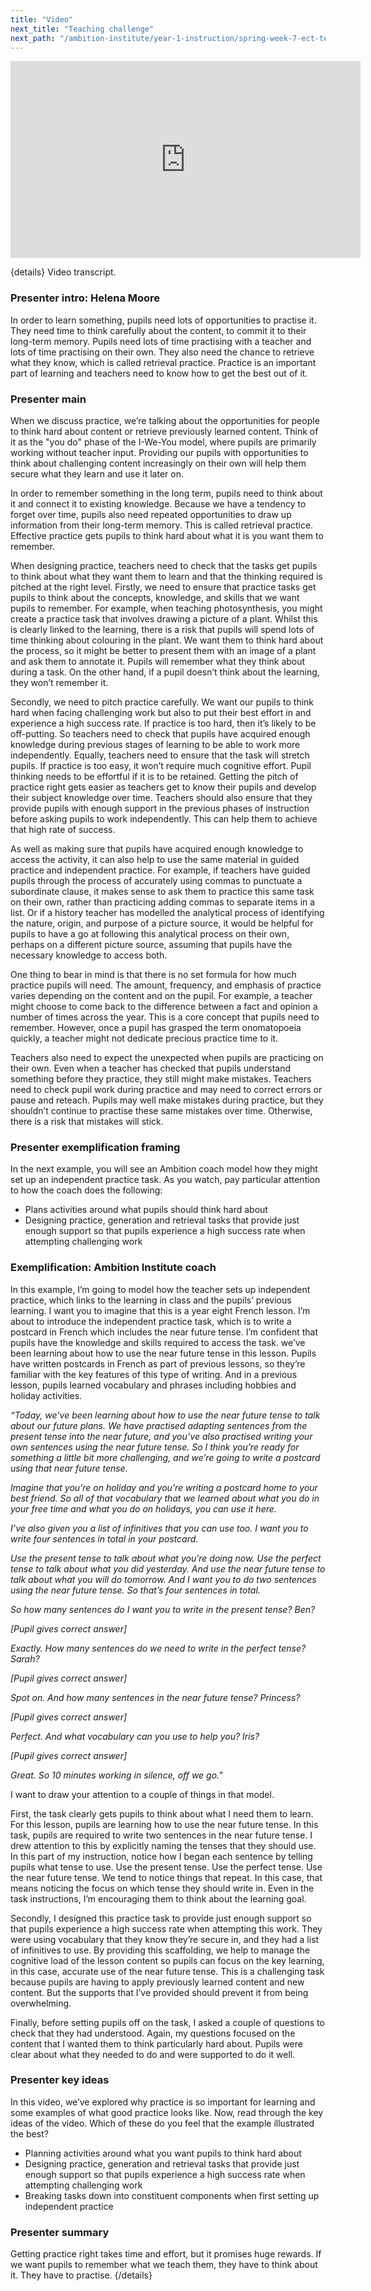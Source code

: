 ```yaml
---
title: "Video"
next_title: "Teaching challenge"
next_path: "/ambition-institute/year-1-instruction/spring-week-7-ect-teaching-challenge"
---
```


<iframe width="560" height="315" src="https://www.youtube.com/embed/v2ol8NsS1kw" title="YouTube video player" frameborder="0" allow="accelerometer; autoplay; clipboard-write; encrypted-media; gyroscope; picture-in-picture; web-share" allowfullscreen></iframe>

{details}
Video transcript.

### Presenter intro: Helena Moore

In order to learn something, pupils need lots of opportunities to practise it. They
need time to think carefully about the content, to commit it to their long-term memory.
Pupils need lots of time practising with a teacher and lots of time practising on
their own. They also need the chance to retrieve what they know, which is called
retrieval practice. Practice is an important part of learning and teachers need to
know how to get the best out of it.

### Presenter main

When we discuss practice, we’re talking about the opportunities for people to think
hard about content or retrieve previously learned content. Think of it as the "you
do" phase of the I-We-You model, where pupils are primarily working without teacher
input. Providing our pupils with opportunities to think about challenging content
increasingly on their own will help them secure what they learn and use it later
on.

In order to remember something in the long term, pupils need to think about it and connect it to existing knowledge. Because we have a tendency to forget over time, pupils also need repeated opportunities to draw up information from their long-term memory. This is called retrieval practice. Effective practice gets pupils to think hard about what it is you want them to remember.

When designing practice, teachers need to check that the tasks get pupils to think about what they want them to learn and that the thinking required is pitched at the right level. Firstly, we need to ensure that practice tasks get pupils to think about the concepts, knowledge, and skills that we want pupils to remember. For example, when teaching photosynthesis, you might create a practice task that involves drawing a picture of a plant. Whilst this is clearly linked to the learning, there is a risk that pupils will spend lots of time thinking about colouring in the plant. We want them to think hard about the process, so it might be better to present them with an image of a plant and ask them to annotate it. Pupils will remember what they think about during a task. On the other hand, if a pupil doesn’t think about the learning, they won’t remember it.

Secondly, we need to pitch practice carefully. We want our pupils to think hard when facing challenging work but also to put their best effort in and experience a high success rate. If practice is too hard, then it’s likely to be off-putting. So teachers need to check that pupils have acquired enough knowledge during previous stages of learning to be able to work more independently. Equally, teachers need to ensure that the task will stretch pupils. If practice is too easy, it won’t require much cognitive effort. Pupil thinking needs to be effortful if it is to be retained. Getting the pitch of practice right gets easier as teachers get to know their pupils and develop their subject knowledge over time. Teachers should also ensure that they provide pupils with enough support in the previous phases of instruction before asking pupils to work independently. This can help them to achieve that high rate of success.

As well as making sure that pupils have acquired enough knowledge to access the activity, it can also help to use the same material in guided practice and independent practice. For example, if teachers have guided pupils through the process of accurately using commas to punctuate a subordinate clause, it makes sense to ask them to practice this same task on their own, rather than practicing adding commas to separate items in a list. Or if a history teacher has modelled the analytical process of identifying the nature, origin, and purpose of a picture source, it would be helpful for pupils to have a go at following this analytical process on their own, perhaps on a different picture source, assuming that pupils have the necessary knowledge to access both.

One thing to bear in mind is that there is no set formula for how much practice pupils will need. The amount, frequency, and emphasis of practice varies depending on the content and on the pupil. For example, a teacher might choose to come back to the difference between a fact and opinion a number of times across the year. This is a core concept that pupils need to remember. However, once a pupil has grasped the term onomatopoeia quickly, a teacher might not dedicate precious practice time to it.

Teachers also need to expect the unexpected when pupils are practicing on their own. Even when a teacher has checked that pupils understand something before they practice, they still might make mistakes. Teachers need to check pupil work during practice and may need to correct errors or pause and reteach. Pupils may well make mistakes during practice, but they shouldn’t continue to practise these same mistakes over time. Otherwise, there is a risk that mistakes will stick.

### Presenter exemplification framing

In the next example, you will see an Ambition coach model how they might set up an
independent practice task. As you watch, pay particular attention to how the coach
does the following:

- Plans activities around what pupils should think hard about
- Designing practice, generation and retrieval tasks that provide just enough support so that pupils experience a high success rate when attempting challenging work

### Exemplification: Ambition Institute coach

In this example, I’m going to model how the teacher sets up independent
practice, which links to the learning in class and the pupils’ previous
learning. I want you to imagine that this is a year eight French lesson. I’m
about to introduce the independent practice task, which is to write a postcard
in French which includes the near future tense. I’m confident that pupils have
the knowledge and skills required to access the task. we’ve been learning about
how to use the near future tense in this lesson. Pupils have written postcards
in French as part of previous lessons, so they’re familiar with the key features
of this type of writing. And in a previous lesson, pupils learned vocabulary and
phrases including hobbies and holiday activities.

_“Today, we’ve been learning about how to use the near future tense to talk about our future plans. We have practised adapting sentences from the present tense into the near future, and you’ve also practised writing your own sentences using the near future tense. So I think you’re ready for something a little bit more challenging, and we’re going to write a postcard using that near future tense._

_Imagine that you’re on holiday and you’re writing a postcard home to your best friend. So all of that vocabulary that we learned about what you do in your free time and what you do on holidays, you can use it here._

_I’ve also given you a list of infinitives that you can use too. I want you to write four sentences in total in your postcard._

_Use the present tense to talk about what you’re doing now. Use the perfect tense to talk about what you did yesterday. And use the near future tense to talk about what you will do tomorrow. And I want you to do two sentences using the near future tense. So that’s four sentences in total._

_So how many sentences do I want you to write in the present tense? Ben?_

_[Pupil gives correct answer]_

_Exactly. How many sentences do we need to write in the perfect tense? Sarah?_

_[Pupil gives correct answer]_

_Spot on. And how many sentences in the near future tense? Princess?_

_[Pupil gives correct answer]_

_Perfect. And what vocabulary can you use to help you? Iris?_

_[Pupil gives correct answer]_

_Great. So 10 minutes working in silence, off we go."_

I want to draw your attention to a couple of things in that model.

First, the task clearly gets pupils to think about what I need them to learn. For this lesson, pupils are learning how to use the near future tense. In this task, pupils are required to write two sentences in the near future tense. I drew attention to this by explicitly naming the tenses that they should use. In this part of my instruction, notice how I began each sentence by telling pupils what tense to use. Use the present tense. Use the perfect tense. Use the near future tense. We tend to notice things that repeat. In this case, that means noticing the focus on which tense they should write in. Even in the task instructions, I’m encouraging them to think about the learning goal.

Secondly, I designed this practice task to provide just enough support so that pupils experience a high success rate when attempting this work. They were using vocabulary that they know they’re secure in, and they had a list of infinitives to use. By providing this scaffolding, we help to manage the cognitive load of the lesson content so pupils can focus on the key learning, in this case, accurate use of the near future tense. This is a challenging task because pupils are having to apply previously learned content and new content. But the supports that I’ve provided should prevent it from being overwhelming.

Finally, before setting pupils off on the task, I asked a couple of questions to check that they had understood. Again, my questions focused on the content that I wanted them to think particularly hard about. Pupils were clear about what they needed to do and were supported to do it well.

### Presenter key ideas

In this video, we’ve explored why practice is so important for learning and some
examples of what good practice looks like. Now, read through the key ideas of the
video. Which of these do you feel that the example illustrated the best?

- Planning activities around what you want pupils to think hard about
- Designing practice, generation and retrieval tasks that provide just enough support so that pupils experience a high success rate when attempting challenging work
- Breaking tasks down into constituent components when first setting up independent practice

### Presenter summary

Getting practice right takes time and effort, but it promises huge rewards. If
we want pupils to remember what we teach them, they have to think about it. They
have to practise. {/details}
